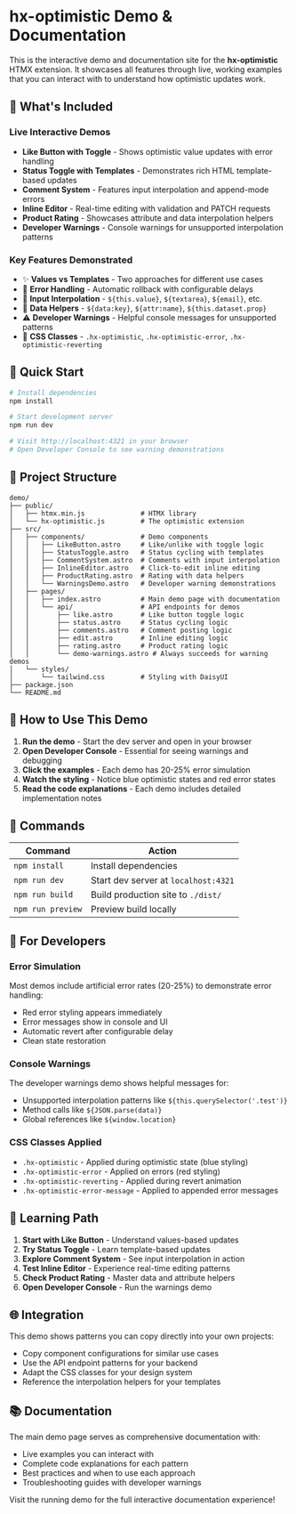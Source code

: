 # hx-optimistic Demo & Documentation

This is the interactive demo and documentation site for the **hx-optimistic** HTMX extension. It showcases all features through live, working examples that you can interact with to understand how optimistic updates work.

## 🌟 What's Included

### Live Interactive Demos
- **Like Button with Toggle** - Shows optimistic value updates with error handling
- **Status Toggle with Templates** - Demonstrates rich HTML template-based updates  
- **Comment System** - Features input interpolation and append-mode errors
- **Inline Editor** - Real-time editing with validation and PATCH requests
- **Product Rating** - Showcases attribute and data interpolation helpers
- **Developer Warnings** - Console warnings for unsupported interpolation patterns

### Key Features Demonstrated
- ✨ **Values vs Templates** - Two approaches for different use cases
- 🔄 **Error Handling** - Automatic rollback with configurable delays
- 📝 **Input Interpolation** - `${this.value}`, `${textarea}`, `${email}`, etc.
- 🎯 **Data Helpers** - `${data:key}`, `${attr:name}`, `${this.dataset.prop}`
- ⚠️ **Developer Warnings** - Helpful console messages for unsupported patterns
- 🎨 **CSS Classes** - `.hx-optimistic`, `.hx-optimistic-error`, `.hx-optimistic-reverting`

## 🚀 Quick Start

```bash
# Install dependencies
npm install

# Start development server  
npm run dev

# Visit http://localhost:4321 in your browser
# Open Developer Console to see warning demonstrations
```

## 📁 Project Structure

```text
demo/
├── public/
│   ├── htmx.min.js              # HTMX library
│   └── hx-optimistic.js         # The optimistic extension
├── src/
│   ├── components/              # Demo components
│   │   ├── LikeButton.astro     # Like/unlike with toggle logic
│   │   ├── StatusToggle.astro   # Status cycling with templates
│   │   ├── CommentSystem.astro  # Comments with input interpolation
│   │   ├── InlineEditor.astro   # Click-to-edit inline editing
│   │   ├── ProductRating.astro  # Rating with data helpers
│   │   └── WarningsDemo.astro   # Developer warning demonstrations
│   ├── pages/
│   │   ├── index.astro          # Main demo page with documentation
│   │   └── api/                 # API endpoints for demos
│   │       ├── like.astro       # Like button toggle logic
│   │       ├── status.astro     # Status cycling logic
│   │       ├── comments.astro   # Comment posting logic
│   │       ├── edit.astro       # Inline editing logic
│   │       ├── rating.astro     # Product rating logic
│   │       └── demo-warnings.astro # Always succeeds for warning demos
│   └── styles/
│       └── tailwind.css         # Styling with DaisyUI
├── package.json
└── README.md
```

## 🎯 How to Use This Demo

1. **Run the demo** - Start the dev server and open in your browser
2. **Open Developer Console** - Essential for seeing warnings and debugging
3. **Click the examples** - Each demo has 20-25% error simulation
4. **Watch the styling** - Notice blue optimistic states and red error states
5. **Read the code explanations** - Each demo includes detailed implementation notes

## 🧞 Commands

| Command | Action |
|---------|--------|
| `npm install` | Install dependencies |
| `npm run dev` | Start dev server at `localhost:4321` |
| `npm run build` | Build production site to `./dist/` |
| `npm run preview` | Preview build locally |

## 🔧 For Developers

### Error Simulation
Most demos include artificial error rates (20-25%) to demonstrate error handling:
- Red error styling appears immediately
- Error messages show in console and UI
- Automatic revert after configurable delay
- Clean state restoration

### Console Warnings
The developer warnings demo shows helpful messages for:
- Unsupported interpolation patterns like `${this.querySelector('.test')}`
- Method calls like `${JSON.parse(data)}`
- Global references like `${window.location}`

### CSS Classes Applied
- `.hx-optimistic` - Applied during optimistic state (blue styling)
- `.hx-optimistic-error` - Applied on errors (red styling)  
- `.hx-optimistic-reverting` - Applied during revert animation
- `.hx-optimistic-error-message` - Applied to appended error messages

## 📖 Learning Path

1. **Start with Like Button** - Understand values-based updates
2. **Try Status Toggle** - Learn template-based updates
3. **Explore Comment System** - See input interpolation in action
4. **Test Inline Editor** - Experience real-time editing patterns
5. **Check Product Rating** - Master data and attribute helpers
6. **Open Developer Console** - Run the warnings demo

## 🌐 Integration

This demo shows patterns you can copy directly into your own projects:
- Copy component configurations for similar use cases
- Use the API endpoint patterns for your backend
- Adapt the CSS classes for your design system
- Reference the interpolation helpers for your templates

## 📚 Documentation

The main demo page serves as comprehensive documentation with:
- Live examples you can interact with
- Complete code explanations for each pattern  
- Best practices and when to use each approach
- Troubleshooting guides with developer warnings

Visit the running demo for the full interactive documentation experience!